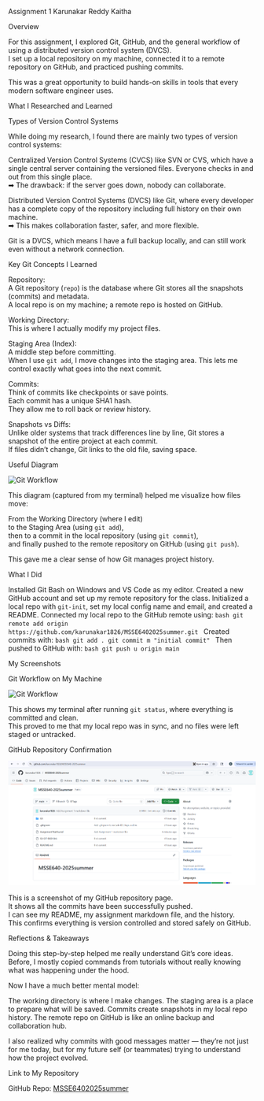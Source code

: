  Assignment 1  Karunakar Reddy Kaitha



 Overview

For this assignment, I explored Git, GitHub, and the general workflow of using a distributed version control system (DVCS).  
I set up a local repository on my machine, connected it to a remote repository on GitHub, and practiced pushing commits.  

This was a great opportunity to build hands-on skills in tools that every modern software engineer uses.



 What I Researched and Learned

 Types of Version Control Systems

While doing my research, I found there are mainly two types of version control systems:

 Centralized Version Control Systems (CVCS) like SVN or CVS, which have a single central server containing the versioned files. Everyone checks in and out from this single place.  
  ➡ The drawback: if the server goes down, nobody can collaborate.

 Distributed Version Control Systems (DVCS) like Git, where every developer has a complete copy of the repository including full history on their own machine.  
  ➡ This makes collaboration faster, safer, and more flexible.

Git is a DVCS, which means I have a full backup locally, and can still work even without a network connection.



 Key Git Concepts I Learned

 Repository:  
   A Git repository (`repo`) is the database where Git stores all the snapshots (commits) and metadata.  
   A local repo is on my machine; a remote repo is hosted on GitHub.

 Working Directory:  
   This is where I actually modify my project files.

 Staging Area (Index):  
   A middle step before committing.  
   When I use `git add`, I move changes into the staging area. This lets me control exactly what goes into the next commit.

 Commits:  
   Think of commits like checkpoints or save points.  
   Each commit has a unique SHA1 hash.  
   They allow me to roll back or review history.

 Snapshots vs Diffs:  
   Unlike older systems that track differences line by line, Git stores a snapshot of the entire project at each commit.  
   If files didn’t change, Git links to the old file, saving space.



 Useful Diagram

![Git Workflow](./screenshots/gitstatus.png)

This diagram (captured from my terminal) helped me visualize how files move:

 From the Working Directory (where I edit)  
 to the Staging Area (using `git add`),  
 then to a commit in the local repository (using `git commit`),  
 and finally pushed to the remote repository on GitHub (using `git push`).

This gave me a clear sense of how Git manages project history.



 What I Did

 Installed Git Bash on Windows and VS Code as my editor.
 Created a new GitHub account and set up my remote repository for the class.
 Initialized a local repo with `git-init`, set my local config name and email, and created a README.
 Connected my local repo to the GitHub remote using:
    ```bash
    git remote add origin https://github.com/karunakar1826/MSSE6402025summer.git
    ```
 Created commits with:
    ```bash
    git add .
    git commit m "initial commit"
    ```
 Then pushed to GitHub with:
    ```bash
    git push u origin main
    ```



 My Screenshots

 Git Workflow on My Machine

![Git Workflow](./screenshots/gitstatus.png)

This shows my terminal after running `git status`, where everything is committed and clean.  
This proved to me that my local repo was in sync, and no files were left staged or untracked.



 GitHub Repository Confirmation

![GitHub Repo](screenshots/github-repo.png)

This is a screenshot of my GitHub repository page.  
It shows all the commits have been successfully pushed.  
I can see my README, my assignment markdown file, and the history.  
This confirms everything is version controlled and stored safely on GitHub.



 Reflections & Takeaways

Doing this step-by-step helped me really understand Git’s core ideas.  
Before, I mostly copied commands from tutorials without really knowing what was happening under the hood.

Now I have a much better mental model:

 The working directory is where I make changes.
 The staging area is a place to prepare what will be saved.
 Commits create snapshots in my local repo history.
 The remote repo on GitHub is like an online backup and collaboration hub.

I also realized why commits with good messages matter — they’re not just for me today, but for my future self (or teammates) trying to understand how the project evolved.



 Link to My Repository

 GitHub Repo: [MSSE6402025summer](https://github.com/karunakar1826/MSSE6402025summer)



